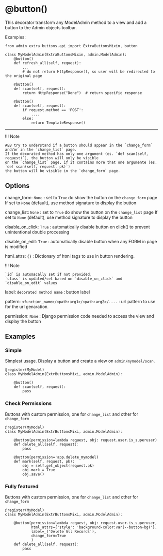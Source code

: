 # @button()

This decorator transform any ModelAdmin method to a view and add a button to the Admin objects toolbar.

Examples:

    from admin_extra_buttons.api import ExtraButtonsMixin, button

    class MyModelAdmin(ExtraButtonsMixin, admin.ModelAdmin):
        @button()    
        def refresh_all(self, request):
            ...
            # do not return HttpResponse(), so user will be redirected to the original page
    
        @button()
        def scan(self, request):
            return HttpResponse("Done")  # return specific response

        @button()
        def scan(self, request):
            if request.method == 'POST':
                ....
            else:
                return TemplateResponse()

---

!!! Note

    AEB try to understand if a button should appear in the `change_form` and/or in the `change_list` page.
    If the decorated method has only one argument (es. `def scan(self, request)`), the button will only be visible
    on the `change_list` page, if it contains more that one argumente (es. `def scan(self, request, pk)`)
    the button will be visible in the `change_form` page.

## Options

change_form: `None`
: set to `True` do show the button on the `change_form` page
  If set to `None` (default), use method signature to display the button 

change_list: `None`
: set to `True` do show the button on the `change_list` page
    If set to `None` (default), use method signature to display the button

disable_on_click: `True`
: automatically disable button on click() to prevent unintentional double processing

disable_on_edit: `True`
: automatically disable button when any FORM in page is modified

html_attrs: `{}`
: Dictionary of html tags to use in button rendering.
    
!!! Note

    `id` is automacally set if not provided, 
    `class` is updated/set based on `disable_on_click` and `disable_on_edit` values 

label: `decorated method name`
: button label

pattern: `<function_name>/<path:arg1>/<path:arg2>/....`
: url pattern to use for the url genaration.
        
permission: `None`
:   Django permission code needed to access the view and display the button

## Examples

### Simple
Simplest usage. Display a button and create a view on `admin/mymodel/scan`.
    
    @register(MyModel)
    class MyModelAdmin(ExtrButtonsMixi, admin.ModelAdmin):
        
        @button()
        def scan(self, request):
            pass

### Check Permissions
Buttons with custom permission, one for `change_list` and other for `change_form`

    @register(MyModel)
    class MyModelAdmin(ExtrButtonsMixi, admin.ModelAdmin):
        
        @button(permission=lambda request, obj: request.user.is_superuser)
        def delete_all(self, request):
            pass

        @button(permission='app.delete_mymodel)
        def mark(self, request, pk):
            obj = self.get_object(request.pk)
            obj.mark = True
            obj.save()


### Fully featured
Buttons with custom permission, one for `change_list` and other for `change_form`

    @register(MyModel)
    class MyModelAdmin(ExtrButtonsMixi, admin.ModelAdmin):
        
        @button(permission=lambda request, obj: request.user.is_superuser,
                html_attrs={'style': 'background-color:var(--button-bg)'},
                label=_('Delete All Records'),
                change_form=True
                )
        def delete_all(self, request):
            pass




